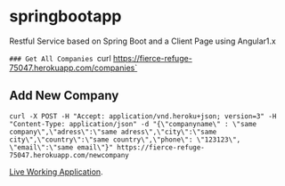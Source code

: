 # springbootapp
Restful Service based on Spring Boot and a Client Page using Angular1.x


`### Get All Companies
`curl https://fierce-refuge-75047.herokuapp.com/companies` 

Add New Company
--------
`curl -X POST -H "Accept: application/vnd.heroku+json; version=3" -H "Content-Type: application/json" -d "{\"companyname\" : \"same company\",\"adress\":\"same adress\",\"city\":\"same city\",\"country\":\"same country\",\"phone\": \"123123\", \"email\":\"same email\"}" https://fierce-refuge-75047.herokuapp.com/newcompany`

[Live Working Application](https://fierce-refuge-75047.herokuapp.com/home).
